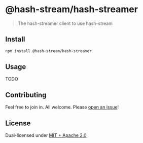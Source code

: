 # @hash-stream/hash-streamer

> The hash-streamer client to use hash-stream

## Install

```sh
npm install @hash-stream/hash-streamer
```

## Usage

TODO

## Contributing

Feel free to join in. All welcome. Please [open an issue](https://github.com/vasco-santos/hash-stream/issues)!

## License

Dual-licensed under [MIT + Apache 2.0](https://github.com/vasco-santos/hash-stream/blob/main/license.md)
